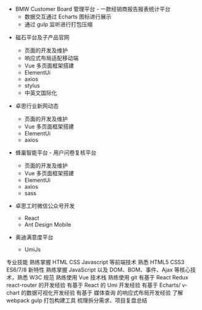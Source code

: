 - BMW Customer Board 管理平台 - 一款经销商报告报表统计平台
  - 数据交互通过 Echarts 图标进行展示
  - 通过 gulp 监听进行打包压缩

* 磁石平台及子产品官网

  - 页面的开发及维护
  - 响应式布局适配移动端
  - Vue 多页面框架搭建
  - ElementUi
  - axios
  - stylus
  - 中英文国际化

* 卓思行业新网动态

  - 页面的开发及维护
  - Vue 多页面框架搭建
  - ElementUi
  - axios

* 蜂巢智能平台 - 用户问卷复核平台

  - 页面的开发及维护
  - Vue 多页面框架搭建
  - ElementUi
  - axios
  - sass

* 卓思工时微信公众号开发

  - React
  - Ant Design Mobile

* 奥迪满意度平台
  - UmiJs

专业技能
熟练掌握 HTML CSS Javascript 等前端技术
熟悉 HTML5 CSS3 ES6/7/8 新特性
熟练掌握 JavaScript 以及 DOM、BOM、事件、Ajax 等核心技术，熟悉 W3C 规范
熟练使用 Vue 技术栈
熟练使用 git
有基于 React Redux react-router 的开发经验
有基于 React 的 Umi 开发经验
有基于 Echarts/ v-chart 的数据可视化开发经验
有基于 媒体查询 的响应式布局开发经验
了解 webpack gulp 打包构建工具
梳理拆分需求、项目复盘总结
